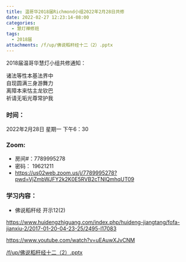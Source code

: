 ```yaml
---
title: 温哥华2018届Richmond小组2022年2月28日共修
date: 2022-02-27 12:23:14-08:00
categories:
  - 慧灯禅修班
tags:
  - 2018届
attachments: /f/up/佛说稻秆经十二（2）.pptx
---
```

2018届温哥华慧灯小组共修通知：

诸法等性本基法界中\
自现圆满三身游舞力\
离障本来怙主龙钦巴\
祈请无垢光尊常护我  

### 时间：

2022年2月28日 星期一 下午6：30

### Zoom:

* 房间#：7789995278 
* 密码： 19621211
* <https://us02web.zoom.us/j/7789995278?pwd=VjZmbWJFY2k2K0E5RVB2cTNIQmhqUT09>

### 学习内容：

* 佛说稻秆经 开示12(2)

<https://www.huidengzhiguang.com/index.php/huideng-jiangtang/fofa-jianxiu-2/2017-01-20-04-23-25/2495-l17083>

<https://www.youtube.com/watch?v=uEAuwXJvCNM>

[/f/up/佛说稻秆经十二（2）.pptx](https://s3.ap-northeast-1.wasabisys.com/hdcx/hdv/f/up/佛说稻秆经十二（2）.pptx)